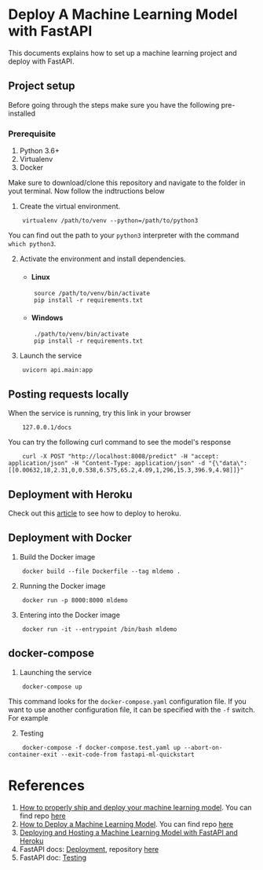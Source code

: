 # Deploy A Machine Learning Model with FastAPI
This documents explains how to set up a machine learning project and deploy with FastAPI.

## Project setup
Before going through the steps make sure you have the following pre-installed

### Prerequisite
1. Python 3.6+
2. Virtualenv
3. Docker


Make sure to download/clone this repository and navigate to the folder in yout terminal. Now follow the indtructions below

1. Create the virtual environment.
```
    virtualenv /path/to/venv --python=/path/to/python3
```
You can find out the path to your `python3` interpreter with the command `which python3`.

2. Activate the environment and install dependencies.
    - #### Linux
    ```
        source /path/to/venv/bin/activate
        pip install -r requirements.txt
    ```

    - #### Windows
    ```
        ./path/to/venv/bin/activate
        pip install -r requirements.txt
    ```

3. Launch the service
```
    uvicorn api.main:app
```

## Posting requests locally
When the service is running, try this link in your browser
```
    127.0.0.1/docs
```

You can try the following curl command to see the model's response
```
    curl -X POST "http://localhost:8008/predict" -H "accept: application/json" -H "Content-Type: application/json" -d "{\"data\":[[0.00632,18,2.31,0,0.538,6.575,65.2,4.09,1,296,15.3,396.9,4.98]]}"
```

## Deployment with Heroku
Check out this [article](https://testdriven.io/blog/fastapi-machine-learning/#heroku-deployment) to see how to deploy to heroku.

## Deployment with Docker
1. Build the Docker image
```
    docker build --file Dockerfile --tag mldemo .
```

2. Running the Docker image
```
    docker run -p 8000:8000 mldemo
```

3. Entering into the Docker image
```
    docker run -it --entrypoint /bin/bash mldemo
```

## docker-compose
1. Launching the service
```
    docker-compose up
```

This command looks for the `docker-compose.yaml` configuration file. If you want to use another configuration file,
it can be specified with the `-f` switch. For example  

2. Testing
```
    docker-compose -f docker-compose.test.yaml up --abort-on-container-exit --exit-code-from fastapi-ml-quickstart
```

# References
1. [How to properly ship and deploy your machine learning model](https://towardsdatascience.com/how-to-deploy-a-machine-learning-model-dc51200fe8cf). You can find repo [here](https://github.com/MaartenGr/ML-API)
2. [How to Deploy a Machine Learning Model](https://towardsdatascience.com/how-to-deploy-a-machine-learning-model-dc51200fe8cf). You can find repo [here](https://github.com/cosmic-cortex/fastAPI-ML-quickstart)
3. [Deploying and Hosting a Machine Learning Model with FastAPI and Heroku](https://testdriven.io/blog/fastapi-machine-learning/)
4. FastAPI docs: [Deployment](https://fastapi.tiangolo.com/deployment/), repository [here](https://github.com/tiangolo/uvicorn-gunicorn-fastapi-docker)
5. FastAPI doc: [Testing](https://fastapi.tiangolo.com/tutorial/testing/)
